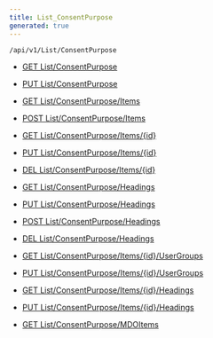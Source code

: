 ```yaml
---
title: List_ConsentPurpose
generated: true
---
```


```http
/api/v1/List/ConsentPurpose
```




* [GET List/ConsentPurpose](v1ConsentPurposeList_GetListDefinition.md)

* [PUT List/ConsentPurpose](v1ConsentPurposeList_SetListDefinition.md)

* [GET List/ConsentPurpose/Items](v1ConsentPurposeList_GetAllConsentPurpose.md)

* [POST List/ConsentPurpose/Items](v1ConsentPurposeList_PostConsentPurpose.md)

* [GET List/ConsentPurpose/Items/{id}](v1ConsentPurposeList_GetConsentPurpose.md)

* [PUT List/ConsentPurpose/Items/{id}](v1ConsentPurposeList_PutConsentPurpose.md)

* [DEL List/ConsentPurpose/Items/{id}](v1ConsentPurposeList_DeleteConsentPurpose.md)

* [GET List/ConsentPurpose/Headings](v1ConsentPurposeList_GetConsentPurposeHeadings.md)

* [PUT List/ConsentPurpose/Headings](v1ConsentPurposeList_PutConsentPurposeHeadings.md)

* [POST List/ConsentPurpose/Headings](v1ConsentPurposeList_PostConsentPurposeHeading.md)

* [DEL List/ConsentPurpose/Headings](v1ConsentPurposeList_DeleteConsentPurposeHeadings.md)

* [GET List/ConsentPurpose/Items/{id}/UserGroups](v1ConsentPurposeList_GetConsentPurposeUserGroupsForListItem.md)

* [PUT List/ConsentPurpose/Items/{id}/UserGroups](v1ConsentPurposeList_PutConsentPurposeUserGroupsForListItem.md)

* [GET List/ConsentPurpose/Items/{id}/Headings](v1ConsentPurposeList_GetConsentPurposeHeadingsForListItem.md)

* [PUT List/ConsentPurpose/Items/{id}/Headings](v1ConsentPurposeList_PutConsentPurposeHeadingsForListItem.md)

* [GET List/ConsentPurpose/MDOItems](v1ConsentPurposeList_GetMDOList.md)